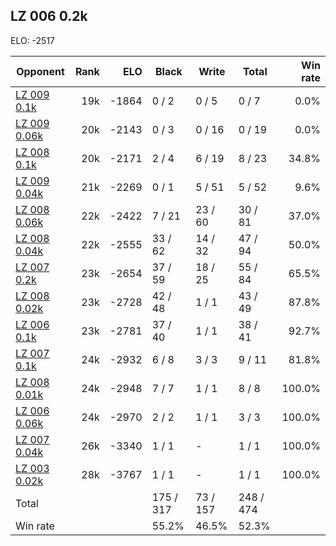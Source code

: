 ## LZ 006 0.2k ##

ELO: -2517

Opponent | Rank | ELO | Black | Write | Total | Win rate
---------|-----:|----:|-------|-------|-------|-------:
[LZ 009 0.1k](LZ%20009%200.1k.md) | 19k | -1864 | 0 / 2 | 0 / 5 | 0 / 7 | 0.0%
[LZ 009 0.06k](LZ%20009%200.06k.md) | 20k | -2143 | 0 / 3 | 0 / 16 | 0 / 19 | 0.0%
[LZ 008 0.1k](LZ%20008%200.1k.md) | 20k | -2171 | 2 / 4 | 6 / 19 | 8 / 23 | 34.8%
[LZ 009 0.04k](LZ%20009%200.04k.md) | 21k | -2269 | 0 / 1 | 5 / 51 | 5 / 52 | 9.6%
[LZ 008 0.06k](LZ%20008%200.06k.md) | 22k | -2422 | 7 / 21 | 23 / 60 | 30 / 81 | 37.0%
[LZ 008 0.04k](LZ%20008%200.04k.md) | 22k | -2555 | 33 / 62 | 14 / 32 | 47 / 94 | 50.0%
[LZ 007 0.2k](LZ%20007%200.2k.md) | 23k | -2654 | 37 / 59 | 18 / 25 | 55 / 84 | 65.5%
[LZ 008 0.02k](LZ%20008%200.02k.md) | 23k | -2728 | 42 / 48 | 1 / 1 | 43 / 49 | 87.8%
[LZ 006 0.1k](LZ%20006%200.1k.md) | 23k | -2781 | 37 / 40 | 1 / 1 | 38 / 41 | 92.7%
[LZ 007 0.1k](LZ%20007%200.1k.md) | 24k | -2932 | 6 / 8 | 3 / 3 | 9 / 11 | 81.8%
[LZ 008 0.01k](LZ%20008%200.01k.md) | 24k | -2948 | 7 / 7 | 1 / 1 | 8 / 8 | 100.0%
[LZ 006 0.06k](LZ%20006%200.06k.md) | 24k | -2970 | 2 / 2 | 1 / 1 | 3 / 3 | 100.0%
[LZ 007 0.04k](LZ%20007%200.04k.md) | 26k | -3340 | 1 / 1 | - | 1 / 1 | 100.0%
[LZ 003 0.02k](LZ%20003%200.02k.md) | 28k | -3767 | 1 / 1 | - | 1 / 1 | 100.0%
Total | | | 175 / 317 | 73 / 157 | 248 / 474 | 
Win rate| | | 55.2% | 46.5% | 52.3% | 
